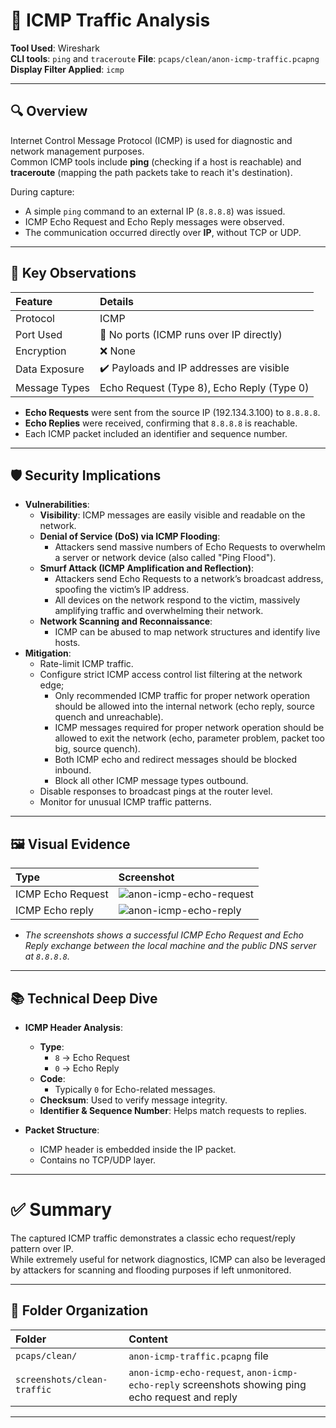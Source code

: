 # 📡 ICMP Traffic Analysis

**Tool Used**: Wireshark  
**CLI tools**: `ping` and `traceroute` 
**File**: `pcaps/clean/anon-icmp-traffic.pcapng`  
**Display Filter Applied**: `icmp`

---

## 🔍 Overview

Internet Control Message Protocol (ICMP) is used for diagnostic and network management purposes.  
Common ICMP tools include **ping** (checking if a host is reachable) and **traceroute** (mapping the path packets take to reach it's destination).

During capture:
- A simple `ping` command to an external IP (`8.8.8.8`) was issued.
- ICMP Echo Request and Echo Reply messages were observed.
- The communication occurred directly over **IP**, without TCP or UDP.

---

## 🧪 Key Observations

| Feature | Details |
|:--------|:--------|
| Protocol | ICMP |
| Port Used | 🚫 No ports (ICMP runs over IP directly) |
| Encryption | ❌ None |
| Data Exposure | ✔️ Payloads and IP addresses are visible |
| Message Types | Echo Request (Type 8), Echo Reply (Type 0) |

- **Echo Requests** were sent from the source IP (192.134.3.100) to `8.8.8.8`.
- **Echo Replies** were received, confirming that `8.8.8.8` is reachable.
- Each ICMP packet included an identifier and sequence number.

---

## 🛡️ Security Implications

- **Vulnerabilities**:
  - **Visibility**: ICMP messages are easily visible and readable on the network.
  - **Denial of Service (DoS) via ICMP Flooding**:
    - Attackers send massive numbers of Echo Requests to overwhelm a server or network device (also called "Ping Flood").
  - **Smurf Attack (ICMP Amplification and Reflection)**:
    - Attackers send Echo Requests to a network’s broadcast address, spoofing the victim’s IP address.
    - All devices on the network respond to the victim, massively amplifying traffic and overwhelming their network.
  - **Network Scanning and Reconnaissance**:
    - ICMP can be abused to map network structures and identify live hosts.
- **Mitigation**:
  - Rate-limit ICMP traffic.
  - Configure strict ICMP access control list filtering at the network edge;
    - Only recommended ICMP traffic for proper network operation should be allowed into the internal network (echo reply, source quench and unreachable).
    - ICMP messages required for proper network operation should be allowed to exit the network (echo, parameter problem, packet too big, source quench).
    - Both ICMP echo and redirect messages should be blocked inbound.
    - Block all other ICMP message types outbound.
  - Disable responses to broadcast pings at the router level.
  - Monitor for unusual ICMP traffic patterns.

---

## 🖼️ Visual Evidence

| Type | Screenshot |
|:-----|:-----------|
| ICMP Echo Request | ![anon-icmp-echo-request](https://github.com/user-attachments/assets/b1ddc0de-170f-4133-bf54-d694450aba5f)
| ICMP Echo reply | ![anon-icmp-echo-reply](https://github.com/user-attachments/assets/d6e85209-bf0c-43cd-903c-36996c47ebfc)


- *The screenshots shows a successful ICMP Echo Request and Echo Reply exchange between the local machine and the public DNS server at `8.8.8.8`.*

---

## 📚 Technical Deep Dive

- **ICMP Header Analysis**:
  - **Type**:
    - `8` → Echo Request
    - `0` → Echo Reply
  - **Code**:
    - Typically `0` for Echo-related messages.
  - **Checksum**: Used to verify message integrity.
  - **Identifier & Sequence Number**: Helps match requests to replies.

- **Packet Structure**:
  - ICMP header is embedded inside the IP packet.
  - Contains no TCP/UDP layer.

---

# ✅ Summary

The captured ICMP traffic demonstrates a classic echo request/reply pattern over IP.  
While extremely useful for network diagnostics, ICMP can also be leveraged by attackers for scanning and flooding purposes if left unmonitored.

---

## 📂 Folder Organization

| Folder | Content |
|:-------|:--------|
| `pcaps/clean/` | `anon-icmp-traffic.pcapng` file |
| `screenshots/clean-traffic` | `anon-icmp-echo-request`, `anon-icmp-echo-reply` screenshots showing ping echo request and reply |

---
